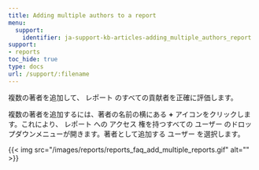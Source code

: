 ```yaml
---
title: Adding multiple authors to a report
menu:
  support:
    identifier: ja-support-kb-articles-adding_multiple_authors_report
support:
- reports
toc_hide: true
type: docs
url: /support/:filename
---
```


複数の著者を追加して、 レポート のすべての貢献者を正確に評価します。

複数の著者を追加するには、著者の名前の横にある **+** アイコンをクリックします。これにより、 レポート への アクセス 権を持つすべての ユーザー のドロップダウンメニューが開きます。著者として追加する ユーザー を選択します。

{{< img src="/images/reports/reports_faq_add_multiple_reports.gif" alt="" >}}
